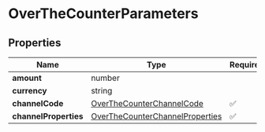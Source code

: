 # OverTheCounterParameters



## Properties

| Name | Type | Required | Description |
| ------------ | ------------- | ------------- | ------------- |
| **amount** | number |  |  |
**currency** | string |  |  |
**channelCode** | [OverTheCounterChannelCode](OverTheCounterChannelCode.md) | ✅ |  |
**channelProperties** | [OverTheCounterChannelProperties](OverTheCounterChannelProperties.md) | ✅ |  |



